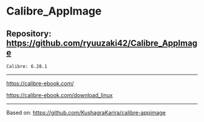 
# Calibre_AppImage

## Repository: https://github.com/ryuuzaki42/Calibre_AppImage
    Calibre: 6.28.1

---
https://calibre-ebook.com/

https://calibre-ebook.com/download_linux

---
Based on: https://github.com/KushagraKarira/calibre-appimage
